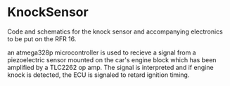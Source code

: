 # KnockSensor
Code and schematics for the knock sensor and accompanying electronics to be put on the RFR 16.

an atmega328p microcontroller is used to recieve a signal from a piezoelectric sensor mounted on the car's engine block which has been amplified by a TLC2262 op amp. The signal is interpreted and if engine knock is detected, the ECU is signaled to retard ignition timing.
